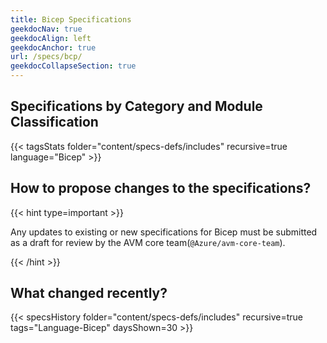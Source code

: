 ```yaml
---
title: Bicep Specifications
geekdocNav: true
geekdocAlign: left
geekdocAnchor: true
url: /specs/bcp/
geekdocCollapseSection: true
---
```


## Specifications by Category and Module Classification

{{< tagsStats folder="content/specs-defs/includes" recursive=true language="Bicep" >}}

## How to propose changes to the specifications?

{{< hint type=important >}}

Any updates to existing or new specifications for Bicep must be submitted as a draft for review by the AVM core team(`@Azure/avm-core-team`).

{{< /hint >}}

## What changed recently?

{{< specsHistory folder="content/specs-defs/includes" recursive=true tags="Language-Bicep" daysShown=30 >}}
